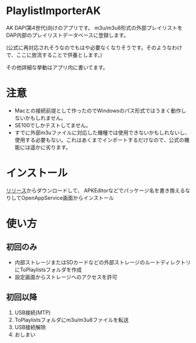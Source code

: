 # PlaylistImporterAK
AK DAP(第4世代)向けのアプリです。
m3u/m3u8形式の外部プレイリストをDAP内部のプレイリストデータベースに登録します。

(公式に再対応されそうなのでもはや必要なくなりそうです。そのようなわけで、ここに放流することで供養とします。)

その他詳細な挙動はアプリ内に書いてます。

# 注意
- Macとの接続前提として作ったのでWindowsのパス形式ではうまく動作しないかもしれません。
- SE100でしかテストしてません。
- すでに外部m3uファイルに対応した機種では使用できないかもしれないし、使用する必要もない。これはあくまでインポートするだけなので、公式の機能には遥かに劣ります。

# インストール
[リリース](https://github.com/PetitStrawberry/PlaylistImporterAK/releases)からダウンロードして、
APKEditorなどでパッケージ名を書き換えるなりしてOpenAppService画面からインストール

# 使い方
## 初回のみ
- 内部ストレージまたはSDカードなどの外部ストレージのルートディレクトリにToPlaylistsフォルダを作成
- 設定画面からストレージへのアクセスを許可

## 初回以降
1. USB接続(MTP)
2. ToPlaylistsフォルダにm3u/m3u8ファイルを転送
3. USB接続解除
4. おしまい

